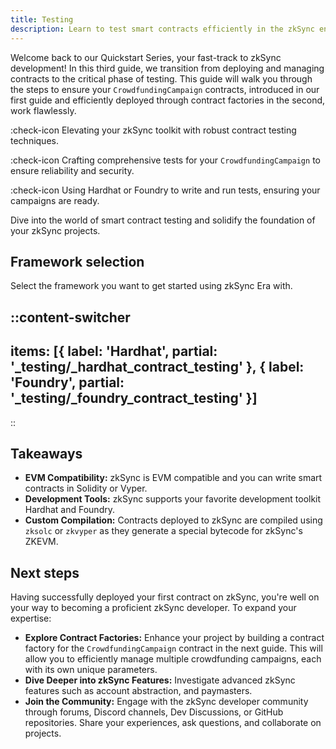 ```yaml
---
title: Testing
description: Learn to test smart contracts efficiently in the zkSync environment.
---
```


Welcome back to our Quickstart Series, your fast-track to zkSync development! In this
third guide, we transition from deploying and managing contracts to the critical phase
of testing. This guide will walk you through the steps to ensure your `CrowdfundingCampaign`
contracts, introduced in our first guide and efficiently deployed through contract factories
in the second, work flawlessly.

:check-icon Elevating your zkSync toolkit with robust contract testing techniques.

:check-icon Crafting comprehensive tests for your `CrowdfundingCampaign` to ensure reliability and security.

:check-icon Using Hardhat or Foundry to write and run tests, ensuring your campaigns are ready.

Dive into the world of smart contract testing and solidify the foundation of your zkSync projects.

## Framework selection

Select the framework you want to get started using zkSync Era with.

::content-switcher
---
items: [{
  label: 'Hardhat',
  partial: '_testing/_hardhat_contract_testing'
}, {
  label: 'Foundry',
  partial: '_testing/_foundry_contract_testing'
}]
---
::

## Takeaways

- **EVM Compatibility:** zkSync is EVM compatible and you can write smart contracts in Solidity or Vyper.
- **Development Tools:** zkSync supports your favorite development toolkit Hardhat and Foundry.
- **Custom Compilation:** Contracts deployed to zkSync are compiled using `zksolc` or `zkvyper` as
they generate a special bytecode for zkSync's ZKEVM.

## Next steps

Having successfully deployed your first contract on zkSync, you're well on your way to becoming
a proficient zkSync developer. To expand your expertise:

- **Explore Contract Factories:** Enhance your project by building a contract factory
for the `CrowdfundingCampaign` contract in the next guide. This will allow you to efficiently
manage multiple crowdfunding campaigns, each with its own unique parameters.
- **Dive Deeper into zkSync Features:** Investigate advanced zkSync features such as account abstraction,
and paymasters.
- **Join the Community:** Engage with the zkSync developer community through forums,
Discord channels, Dev Discussions, or GitHub repositories. Share your experiences, ask questions,
and collaborate on projects.
